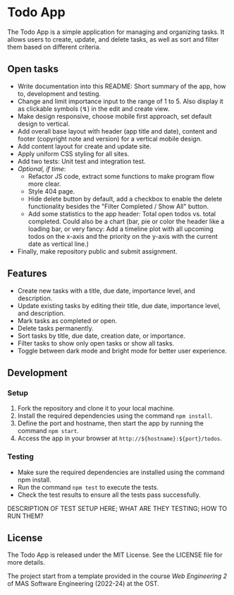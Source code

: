 # Todo App

The Todo App is a simple application for managing and organizing tasks. It allows users to create, update, and delete
tasks, as well as sort and filter them based on different criteria.

## Open tasks

- Write documentation into this README: Short summary of the app, how to, development and testing.
- Change and limit importance input to the range of 1 to 5. Also display it as clickable symbols (↯) in the edit and
  create view.
- Make design responsive, choose mobile first approach, set default design to vertical.
- Add overall base layout with header (app title and date), content and footer (copyright note and
  version) for a vertical mobile design.
- Add content layout for create and update site.
- Apply uniform CSS styling for all sites.
- Add two tests: Unit test and integration test.
- *Optional, if time*:
    - Refactor JS code, extract some functions to make program flow more clear.
    - Style 404 page.
    - Hide delete button by default, add a checkbox to enable the delete functionality besides the "Filter Completed /
      Show All" button.
    - Add some statistics to the app header: Total open todos vs. total completed. Could also be a chart (bar, pie or
      color the header like a loading bar, or very fancy: Add a timeline plot with all upcoming todos on the x-axis and
      the priority on the y-axis with the current date as vertical line.)
- Finally, make repository public and submit assignment.

## Features

- Create new tasks with a title, due date, importance level, and description.
- Update existing tasks by editing their title, due date, importance level, and description.
- Mark tasks as completed or open.
- Delete tasks permanently.
- Sort tasks by title, due date, creation date, or importance.
- Filter tasks to show only open tasks or show all tasks.
- Toggle between dark mode and bright mode for better user experience.

## Development

### Setup

1. Fork the repository and clone it to your local machine.
2. Install the required dependencies using the command `npm install`.
3. Define the port and hostname, then start the app by running the command `npm start`.
4. Access the app in your browser at `http://${hostname}:${port}/todos`.

### Testing

- Make sure the required dependencies are installed using the command npm install.
- Run the command `npm test` to execute the tests.
- Check the test results to ensure all the tests pass successfully.

DESCRIPTION OF TEST SETUP HERE; WHAT ARE THEY TESTING; HOW TO RUN THEM?

## License

The Todo App is released under the MIT License. See the LICENSE file for more details.

The project start from a template provided in the course *Web Engineering 2* of MAS Software Engineering (2022-24) at
the OST.
